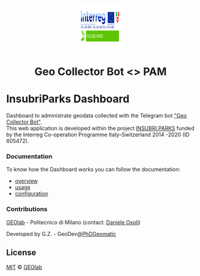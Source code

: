 <div align="center">

<img
src="https://raw.githubusercontent.com/opengeolab/geocollectorbot_pam_integration/main/docs/img/insubri_parks_logo.png"
alt="logo"
width="120"
height="120"
/>

# Geo Collector Bot <> PAM

</div>

# InsubriParks Dashboard

Dashboard to administrate geodata collected with the Telegram bot ["Geo Collector Bot"](https://github.com/opengeolab/geocollectorbot).  
This web application is developed within the project [INSUBRI.PARKS](https://insubriparksturismo.eu) funded by the Interreg
Co-operation Programme Italy–Switzerland 2014 -2020 (ID 605472).

### Documentation

To know how the Dashboard works you can follow the documentation:
* [overview](./docs/10_overview.md)
* [usage](./docs/20_usage.md)
* [configuration](./docs/30_configuration.md)

### Contributions

[GEOlab](http://www.geolab.polimi.it/) - Politecnico di Milano (contact: [Daniele Oxoli](mailto:daniele.oxoli@polimi.it))

Developed by G.Z. - GeoDev@[PhDGeomatic](https://github.com/PhDGeomatic)

## License

[MIT](https://opensource.org/licenses/MIT) © [GEOlab](mailto:geolab.como@gmail.com)
